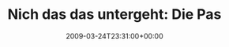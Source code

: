 ---
retweeted: false
source: <a href="http://twitter.com" rel="nofollow">Twitter Web Client</a>
entities:
  hashtags: []
  symbols: []
  user_mentions:
  - name: WikiLeaks
    screen_name: wikileaks
    indices:
    - '65'
    - '75'
    id_str: '16589206'
    id: '16589206'
  urls: []
display_text_range:
- '0'
- '118'
favorite_count: '0'
id_str: '1384751658'
truncated: false
retweet_count: '0'
id: '1384751658'
created_at: Tue Mar 24 23:31:00 +0000 2009
favorited: false
full_text: 'Nich das das untergeht: Die Passworte von Blood & Honor sind bei [@wikileaks](https://twitter.com/wikileaks)
  aufgetaucht: http://twiturl.de/naziklotzer'
lang: de
tags:
- pesos:twitter
date: '2009-03-24T23:31:00+00:00'
src: https://twitter.com/bascht/status/1384751658
original_url: https://twitter.com/bascht/status/1384751658
type: twitter_tweet
text: 'Nich das das untergeht: Die Passworte von Blood & Honor sind bei [@wikileaks](https://twitter.com/wikileaks)
  aufgetaucht: http://twiturl.de/naziklotzer'
title: 'Nich das das untergeht: Die Pas'

---